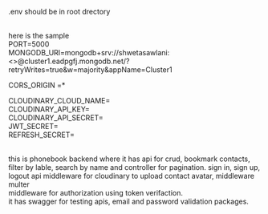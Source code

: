 .env should be in root drectory 

<br>
here is the sample 
<br>
PORT=5000
<br>
MONGODB_URI=mongodb+srv://shwetasawlani:<<password>>@cluster1.eadpgfj.mongodb.net/?retryWrites=true&w=majority&appName=Cluster1

CORS_ORIGIN =*

CLOUDINARY_CLOUD_NAME=
<br>
CLOUDINARY_API_KEY=
<br>
CLOUDINARY_API_SECRET=
<br>
JWT_SECRET=
<br>
REFRESH_SECRET=
<br>
<br>


this is phonebook backend where it has api for crud, bookmark contacts, filter by lable, search by name and controller for pagination.
sign in, sign up, logout api
middleware for cloudinary to upload contact avatar, middleware multer
<br>
middleware for authorization using token verifaction.
<br>
it has swagger for testing apis, email and password validation packages.
